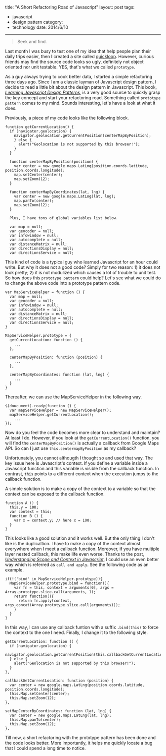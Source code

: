 title: "A Short Refactoring Road of Javascript"
layout: post
tags:
  - javascript
  - design pattern
category:
  - technology
date: 2014/6/10
---

> Seek and find.

Last month I was busy to test one of my idea that help people plan their daily trips easier, then I created a site called [quickloop][1]. However, curious friends may find the source code looks so ugly, definitely not object oriented nor unit testable. YES, that's what we called `prototype`.

As a guy always trying to cook better data, I started a simple refactoring three days ago. Since I am a classic layman of Javascript design pattern, I decide to read a little bit about the design pattern in Javascript. This book, *[Learning Javascript Design Patterns][2]*, is a very good source to quickly grasp the key concept and start your refactoring road. Something called `prototype pattern` comes to my mind. Sounds interesting, let's have a look at what it does.

Previously, a piece of my code looks like the following block.

```
function getCurrentLocation() {
  if (navigator.geolocation) {
    navigator.geolocation.getCurrentPosition(centerMapByPosition);
    } else {
      alert("Geolocation is not supported by this browser!");
    }
  }

  function centerMapByPosition(position) {
    var center = new google.maps.LatLng(position.coords.latitude, position.coords.longitude);
    map.setCenter(center);
    map.setZoom(12);
  }

  function centerMapByCoordinates(lat, lng) {
    var center = new google.maps.LatLng(lat, lng);
    map.panTo(center);
    map.setZoom(12);
  }

  Plus, I have tons of global variables list below.

  var map = null;
  var geocoder = null;
  var infowindow = null;
  var autocomplete = null;
  var distanceMatrix = null;
  var directionsDisplay = null;
  var directionsService = null;
```

This kind of code is a typical guy who learned Javascript for an hour could write. But why it does not a good code? Simply for two reason: 1) it does not look pretty; 2) it is not modulized which causes a lot of trouble to unit test. So how does this `prototype pattern` could help? Let's see what we could do to change the above code into a prototype pattern code.

```
var MapServiceHelper = function () {
  var map = null;
  var geocoder = null;
  var infowindow = null;
  var autocomplete = null;
  var distanceMatrix = null;
  var directionsDisplay = null;
  var directionsService = null;
}

MapServiceHelper.prototype = {
  getCurrentLocation: function () {
    ...
  },

  centerMapByPosition: function (position) {
    ...
  },

  centerMapByCoordinates: function (lat, lng) {
    ...
  }
}
```

Thereafter, we can use the MapServiceHelper in the following way.

```
$(doucument).ready(function () {
  var mapServiceHelper = new MapServiceHelper();
  mapServiceHelper.getCurrentLocation();
    ...
});
```

Now do you feel the code becomes more clear to understand and maintain? At least I do. However, if you look at the `getCurrentLocation()` function, you will find the `centerMapByPosition()` is actually a callback from Google Maps API. So can I just use `this.centermapByPosition` as my callback?

Unfortunately, you cannot althougth I thought so and used that way. The key issue here is Javascript's context. If you define a variable inside a Javascript function and this variable is visible from the callback function. In contrast, `this` points to a different context when the execution jumps to the callback function.

A simple solution is to make a copy of the context to a variable so that the context can be exposed to the callback function.

```
function A () {
  this.y = 100;
  var context = this;
  function B () {
    var x = context.y; // here x = 100;
  }
}
```

This looks like a good solution and it works well. But the only thing I don't like is the duplicaltion. I have to make a copy of the context almost everywhere when I meet a callback function. Moreover, if you have multiple layer nested callback, this make life even worse. Thanks to the post, *[Understanding Scope and Context in Javascript][3]*, I could use an even better way which is referred as `call and apply`. See the following code as an example.

```
if(!('bind' in MapServiceHelper.prototype)){
  MapServiceHelper.prototype.bind = function(){
    var fn = this, context = arguments[0], args = Array.prototype.slice.call(arguments, 1);
    return function(){
      return fn.apply(context, args.concat(Array.prototype.slice.call(arguments)));
    }
  }
}
```

In this way, I can use any callback funtion with a suffix `.bind(this)` to force the context to the one I need. Finally, I change it to the following style.

```
getCurrentLocation: function () {
  if (navigator.geolocation) {
    navigator.geolocation.getCurrentPosition(this.callbackGetCurrentLocation.bind(this));
  } else {
    alert("Geolocation is not supported by this browser!");
  }
},

callbackGetCurrentLocation: function (position) {
  var center = new google.maps.LatLng(position.coords.latitude, position.coords.longitude);
  this.Map.setCenter(center);
  this.Map.setZoom(12);
},

setMapCenterByCoordinates: function (lat, lng) {
  var center = new google.maps.LatLng(lat, lng);
  this.Map.panTo(center);
  this.Map.setZoom(12);
},
```

Till now, a short refactoring with the prototype pattern has been done and the code looks better. More importantly, it helps me quickly locate a bug that I could spend a long time to notice.

[1]: http://jilongliao.com/quickloop
[2]: http://addyosmani.com/resources/essentialjsdesignpatterns/book/
[3]: http://ryanmorr.com/understanding-scope-and-context-in-javascript/
